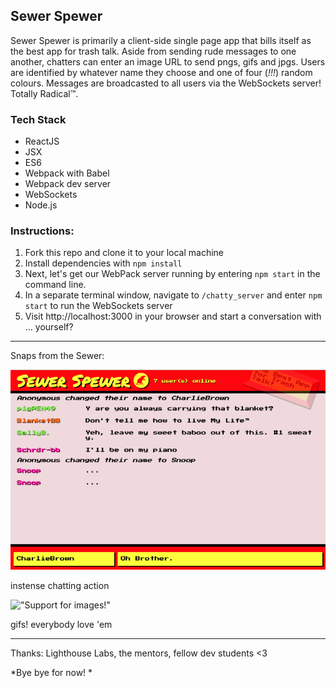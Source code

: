 ## Sewer Spewer

Sewer Spewer is primarily a client-side single page app that bills itself as the best app for trash talk. Aside from sending rude messages to one another, chatters can enter an image URL to send pngs, gifs and jpgs. Users are identified by whatever name they choose and one of four (_!!!_) random colours. Messages are broadcasted to all users via the WebSockets server! Totally Radical™.

### Tech Stack

* ReactJS
* JSX
* ES6
* Webpack with Babel
* Webpack dev server
* WebSockets
* Node.js

### Instructions:
 1. Fork this repo and clone it to your local machine
 2. Install dependencies with `npm install`
 3. Next, let's get our WebPack server running by entering `npm start` in the command line.
 4. In a separate terminal window, navigate to `/chatty_server` and enter `npm start` to run the WebSockets server 
 5. Visit http://localhost:3000 in your browser and start a conversation with ... yourself?


---
Snaps from the Sewer:

!["Chat with many friends!"](./build/chatting.png)

instense chatting action


!["Support for images!"](./build/gifSupport.gif)

gifs! everybody love 'em

---
Thanks:
Lighthouse Labs, the mentors, fellow dev students <3

*Bye bye for now! *
